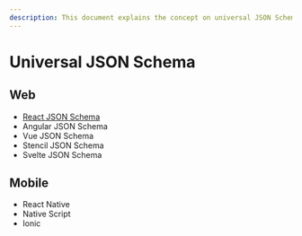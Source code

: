 ```yaml
---
description: This document explains the concept on universal JSON Schema
---
```


# Universal JSON Schema

## Web

* [React JSON Schema](universal-json-schema/master.md)
* Angular JSON Schema
* Vue JSON Schema
* Stencil JSON Schema
* Svelte JSON Schema

## Mobile

* React Native
* Native Script
* Ionic

